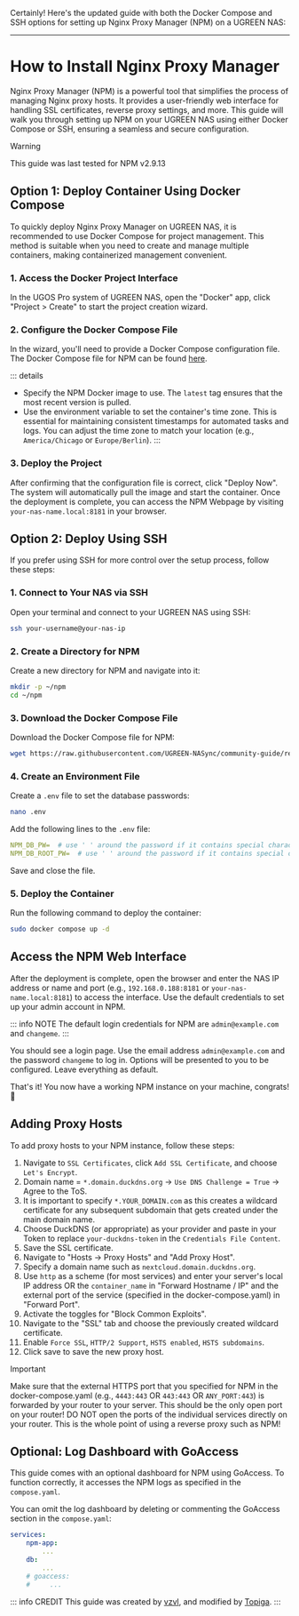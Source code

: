 Certainly! Here's the updated guide with both the Docker Compose and SSH options for setting up Nginx Proxy Manager (NPM) on a UGREEN NAS:

---

# How to Install Nginx Proxy Manager

Nginx Proxy Manager (NPM) is a powerful tool that simplifies the process of managing Nginx proxy hosts. It provides a user-friendly web interface for handling SSL certificates, reverse proxy settings, and more. This guide will walk you through setting up NPM on your UGREEN NAS using either Docker Compose or SSH, ensuring a seamless and secure configuration.

> [!WARNING]
>This guide was last tested for NPM v2.9.13

## Option 1: Deploy Container Using Docker Compose

To quickly deploy Nginx Proxy Manager on UGREEN NAS, it is recommended to use Docker Compose for project management. This method is suitable when you need to create and manage multiple containers, making containerized management convenient.

### 1. Access the Docker Project Interface

In the UGOS Pro system of UGREEN NAS, open the "Docker" app, click "Project > Create" to start the project creation wizard.

### 2. Configure the Docker Compose File

In the wizard, you'll need to provide a Docker Compose configuration file. The Docker Compose file for NPM can be found [here](https://raw.githubusercontent.com/UGREEN-NASync/community-guide/refs/heads/main/docs/ugos/install/npm/compose.yaml).

::: details
- Specify the NPM Docker image to use. The `latest` tag ensures that the most recent version is pulled.
- Use the environment variable to set the container's time zone. This is essential for maintaining consistent timestamps for automated tasks and logs. You can adjust the time zone to match your location (e.g., `America/Chicago` or `Europe/Berlin`).
:::

### 3. Deploy the Project

After confirming that the configuration file is correct, click "Deploy Now". The system will automatically pull the image and start the container. Once the deployment is complete, you can access the NPM Webpage by visiting `your-nas-name.local:8181` in your browser.

## Option 2: Deploy Using SSH

If you prefer using SSH for more control over the setup process, follow these steps:

### 1. Connect to Your NAS via SSH

Open your terminal and connect to your UGREEN NAS using SSH:

```sh
ssh your-username@your-nas-ip
```

### 2. Create a Directory for NPM

Create a new directory for NPM and navigate into it:

```sh
mkdir -p ~/npm
cd ~/npm
```

### 3. Download the Docker Compose File

Download the Docker Compose file for NPM:

```sh
wget https://raw.githubusercontent.com/UGREEN-NASync/community-guide/refs/heads/main/docs/ugos/install/npm/compose.yaml
```

### 4. Create an Environment File

Create a `.env` file to set the database passwords:

```sh
nano .env
```

Add the following lines to the `.env` file:

```yaml
NPM_DB_PW=  # use ' ' around the password if it contains special characters
NPM_DB_ROOT_PW=  # use ' ' around the password if it contains special characters
```

Save and close the file.

### 5. Deploy the Container

Run the following command to deploy the container:

```sh
sudo docker compose up -d
```

## Access the NPM Web Interface

After the deployment is complete, open the browser and enter the NAS IP address or name and port (e.g., `192.168.0.188:8181` or `your-nas-name.local:8181`) to access the interface. Use the default credentials to set up your admin account in NPM.

::: info NOTE
The default login credentials for NPM are `admin@example.com` and `changeme`.
:::

You should see a login page. Use the email address `admin@example.com` and the password `changeme` to log in. Options will be presented to you to be configured. Leave everything as default.

That's it! You now have a working NPM instance on your machine, congrats! :tada:

## Adding Proxy Hosts

To add proxy hosts to your NPM instance, follow these steps:

1. Navigate to `SSL Certificates`, click `Add SSL Certificate`, and choose `Let's Encrypt`.
2. Domain name = `*.domain.duckdns.org` -> `Use DNS Challenge = True` -> Agree to the ToS.
3. It is important to specify `*.YOUR_DOMAIN.com` as this creates a wildcard certificate for any subsequent subdomain that gets created under the main domain name.
4. Choose DuckDNS (or appropriate) as your provider and paste in your Token to replace `your-duckdns-token` in the `Credentials File Content`.
5. Save the SSL certificate.
6. Navigate to "Hosts -> Proxy Hosts" and "Add Proxy Host".
7. Specify a domain name such as `nextcloud.domain.duckdns.org`.
8. Use `http` as a scheme (for most services) and enter your server's local IP address OR the `container_name` in "Forward Hostname / IP" and the external port of the service (specified in the docker-compose.yaml) in "Forward Port".
9. Activate the toggles for "Block Common Exploits".
10. Navigate to the "SSL" tab and choose the previously created wildcard certificate.
11. Enable `Force SSL`, `HTTP/2 Support`, `HSTS enabled`, `HSTS subdomains`.
12. Click save to save the new proxy host.

> [!IMPORTANT] 
>Make sure that the external HTTPS port that you specified for NPM in the docker-compose.yaml (e.g., `4443:443` OR `443:443` OR `ANY_PORT:443`) is forwarded by your router to your server. This should be the only open port on your router! DO NOT open the ports of the individual services directly on your router. This is the whole point of using a reverse proxy such as NPM!

## Optional: Log Dashboard with GoAccess

This guide comes with an optional dashboard for NPM using GoAccess. To function correctly, it accesses the NPM logs as specified in the `compose.yaml`.

You can omit the log dashboard by deleting or commenting the GoAccess section in the `compose.yaml`:

```yaml
services:
    npm-app:
        ...
    db:
        ...
    # goaccess:
    #     ...
```

::: info CREDIT
This guide was created by [vzvl](https://github.com/vzvl), and modified by [Topiga](https://github.com/topiga/).
:::